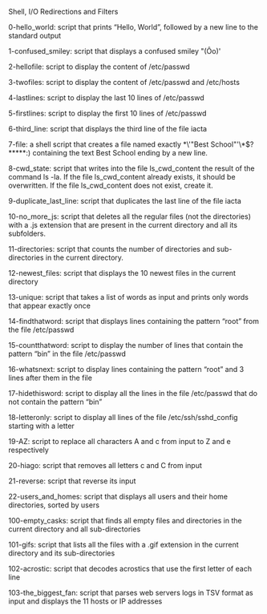 Shell, I/O Redirections and Filters

0-hello_world: script that prints “Hello, World”, followed by a new line to the standard output

1-confused_smiley: script that displays a confused smiley "(Ôo)'

2-hellofile: script to display the content of /etc/passwd

3-twofiles: script to display the content of /etc/passwd and /etc/hosts

4-lastlines: script to display the last 10 lines of /etc/passwd

5-firstlines: script to display the first 10 lines of /etc/passwd

6-third_line: script that displays the third line of the file iacta

7-file: a shell script that creates a file named exactly \*\\'"Best School"\'\\*$\?\*\*\*\*\*:) containing the text Best School ending by a new line.

8-cwd_state: script that writes into the file ls_cwd_content the result of the command ls -la. If the file ls_cwd_content already exists, it should be overwritten. If the file ls_cwd_content does not exist, create it.

9-duplicate_last_line: script that duplicates the last line of the file iacta

10-no_more_js: script that deletes all the regular files (not the directories) with a .js  extension that are present in the current directory and all its subfolders.

11-directories: script that counts the number of directories and sub-directories in the current directory.

12-newest_files: script that displays the 10 newest files in the current directory

13-unique: script that takes a list of words as input and prints only words that appear exactly once

14-findthatword: script that displays lines containing the pattern “root” from the file /etc/passwd

15-countthatword: script to display the number of lines that contain the pattern “bin” in the file /etc/passwd

16-whatsnext: script to display lines containing the pattern “root” and 3 lines after them in the file

17-hidethisword: script to display all the lines in the file /etc/passwd that do not contain the pattern “bin”

18-letteronly: script to display all lines of the file /etc/ssh/sshd_config starting with a letter

19-AZ: script to replace all characters A and c from input to Z and e respectively

20-hiago: script that removes all letters c and C from input

21-reverse: script that reverse its input

22-users_and_homes: script that displays all users and their home directories, sorted by users

100-empty_casks: script that finds all empty files and directories in the current directory and all sub-directories

101-gifs: script that lists all the files with a .gif extension in the current directory and its sub-directories

102-acrostic: script that decodes acrostics that use the first letter of each line

103-the_biggest_fan: script that parses web servers logs in TSV format as input and displays the 11 hosts or IP addresses 

